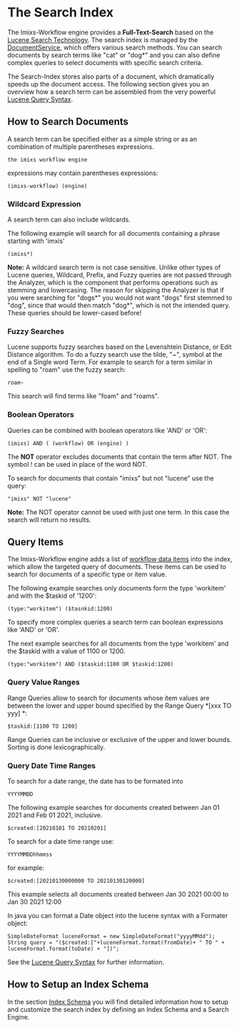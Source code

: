 # The Search Index

The Imixs-Workflow engine provides a **Full-Text-Search** based on the [Lucene Search Technology](https://lucene.apache.org/). The search index is managed by the [DocumentService](./documentservice.html), which offers various search methods.
You can search documents by search terms like "cat" or "dog*" and you can also define complex queries to select documents with specific search criteria.


The Search-Index stores also parts of a document, which dramatically speeds up the document access. The following section gives you an overview how a search term can be assembled from the very powerful [Lucene Query Syntax](https://lucene.apache.org/core/7_5_0/queryparser/org/apache/lucene/queryparser/classic/package-summary.html#package.description).

## How to Search Documents

A search term can be specified either as a simple string or as an combination of multiple parentheses expressions.

    the imixs workflow engine
    
expressions may contain parentheses expressions:
 
	(imixs-workflow) (engine)

### Wildcard Expression	

A search term can also include wildcards.

The following example will search for all documents containing a phrase starting with 'imxis'

    (imixs*)

**Note:** A wildcard search term is not case sensitive.  Unlike other types of Lucene queries, Wildcard, Prefix, and Fuzzy queries are not passed through the Analyzer, which is the component that performs operations such as stemming and lowercasing. The reason for skipping the Analyzer is that if you were searching for "dogs*" you would not want "dogs" first stemmed to "dog", since that would then match "dog*", which is not the intended query. These queries should be lower-cased before!


### Fuzzy Searches
Lucene supports fuzzy searches based on the Levenshtein Distance, or Edit Distance algorithm. To do a fuzzy search use the tilde, "~", symbol at the end of a Single word Term. For example to search for a term similar in spelling to "roam" use the fuzzy search:

	roam~

This search will find terms like "foam" and "roams".


### Boolean Operators

Queries can be combined with boolean operators like 'AND' or 'OR':

	(imixs) AND ( (workflow) OR (engine) )


The **NOT** operator excludes documents that contain the term after NOT. The symbol ! can be used in place of the word NOT.

To search for documents that contain "imixs" but not "lucene" use the query:

	"imixs" NOT "lucene"

**Note:** The NOT operator cannot be used with just one term. In this case the search will return no results.


## Query Items

The Imixs-Workflow engine adds a list of [workflow data items](../quickstart/workitem.html#Workflow_data) into the index, which allow the targeted query of documents. These items can be used to search for documents of a specific type or item value. 

The following example searches only documents form the type 'workitem' and with the $taskid of '1200':

    (type:"workitem") ($tasnkid:1200)
     
To specify more complex queries a search term can boolean expressions like 'AND' or 'OR'. 

The next example searches for all documents from the type 'workitem' and the $taskid with a value of 1100 or 1200.

	(type:"workitem") AND ($taskid:1100 OR $taskid:1200)


### Query Value Ranges

Range Queries allow to search for documents whose item values are between the lower and upper bound specified by the Range Query *[xxx TO yyy] *:


	$taskid:[1100 TO 1200]

Range Queries can be inclusive or exclusive of the upper and lower bounds. Sorting is done lexicographically.

### Query Date Time Ranges

To search for a date range, the date has to be formated into

	YYYYMMDD
	
The following example searches for documents created between Jan 01 2021 and Feb 01 2021, inclusive. 

	$created:[20210101 TO 20210201]

To search for a date time range use:

	YYYYMMDDhhmmss
	
for example:

	$created:[20210130000000 TO 20210130120000]

This example selects all documents created between Jan 30 2021 00:00 to Jan 30 2021 12:00

In java you can format a Date object into the lucene syntax with a Formater object:

	SimpleDateFormat luceneFormat = new SimpleDateFormat("yyyyMMdd");
	String query = "($created:["+luceneFormat.format(fromDate)+ " TO " + luceneFormat.format(toDate) + "])";


See the [Lucene Query Syntax](https://lucene.apache.org/core/7_5_0/queryparser/org/apache/lucene/queryparser/classic/package-summary.html#package.description) for further information.


## How to Setup an Index Schema

In the section [Index Schema](luceneservice.html) you will find detailed information how to setup and customize the search index by defining an Index Schema and a Search Engine.
